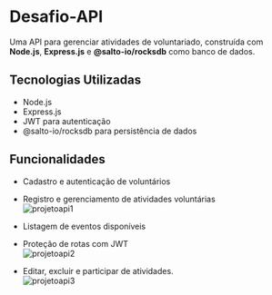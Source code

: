 # Desafio-API

Uma API para gerenciar atividades de voluntariado, construída com **Node.js**, **Express.js** e **@salto-io/rocksdb** como banco de dados.

## Tecnologias Utilizadas

- Node.js
- Express.js
- JWT para autenticação
- @salto-io/rocksdb para persistência de dados 

## Funcionalidades

- Cadastro e autenticação de voluntários
- Registro e gerenciamento de atividades voluntárias<br>
 ![projetoapi1](https://github.com/user-attachments/assets/0efabab0-cbd9-4bf7-a58e-d7d5d8099790)<br>


- Listagem de eventos disponíveis
- Proteção de rotas com JWT<br>
![projetoapi2](https://github.com/user-attachments/assets/5ccc44be-812f-4713-b0d3-1e0d2b28f166)<br>
- Editar, excluir e participar de atividades. <br>
![projetoapi3](https://github.com/user-attachments/assets/bac51cfc-c81b-452b-99f8-7cbc654ced75)
